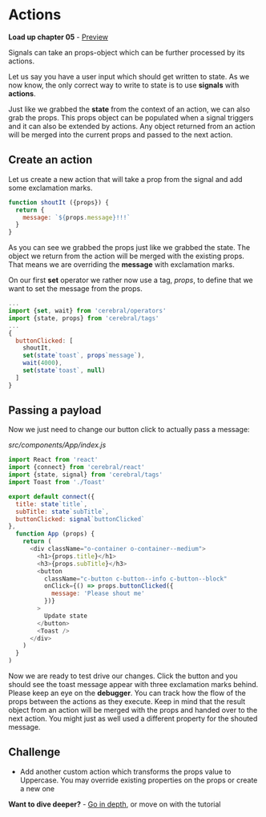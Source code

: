 # Actions

**Load up chapter 05** - [Preview](05)

Signals can take an props-object which can be further processed by its actions.

Let us say you have a user input which should get written to state.
As we now know, the only correct way to write to state is to use **signals** with **actions**.

Just like we grabbed the **state** from the context of an action, we can also grab the props. This props object can be populated when a signal triggers and it can also be extended by actions. Any object returned from an action will be merged into the current props and passed to the next action.

## Create an action
Let us create a new action that will take a prop from the signal and add some exclamation marks.

```js
function shoutIt ({props}) {
  return {
    message: `${props.message}!!!`
  }
}
```

As you can see we grabbed the props just like we grabbed the state. The object we return from the action will be merged with the existing props. That means we are overriding the **message** with exclamation marks.

On our first **set** operator we rather now use a tag, *props*, to define that we want to set the message from the props.

```js
...
import {set, wait} from 'cerebral/operators'
import {state, props} from 'cerebral/tags'
...
{
  buttonClicked: [
    shoutIt,
    set(state`toast`, props`message`),
    wait(4000),
    set(state`toast`, null)
  ]  
}
```

## Passing a payload
Now we just need to change our button click to actually pass a message:

*src/components/App/index.js*
```js
import React from 'react'
import {connect} from 'cerebral/react'
import {state, signal} from 'cerebral/tags'
import Toast from './Toast'

export default connect({
  title: state`title`,
  subTitle: state`subTitle`,
  buttonClicked: signal`buttonClicked`
},
  function App (props) {
    return (
      <div className="o-container o-container--medium">
        <h1>{props.title}</h1>
        <h3>{props.subTitle}</h3>
        <button
          className="c-button c-button--info c-button--block"
          onClick={() => props.buttonClicked({
            message: 'Please shout me'
          })}
        >
          Update state
        </button>
        <Toast />
      </div>
    )
  }
)
```

Now we are ready to test drive our changes. Click the button and you should see the toast message appear with three exclamation marks behind. Please keep an eye on the **debugger**. You can track how the flow of the props between the actions as they execute. Keep in mind that the result object from an action will be merged with the props and handed over to the next action. You might just as well used a different property for the shouted message.

## Challenge

- Add another custom action which transforms the props value to Uppercase. You may override existing properties on the props or create a new one

**Want to dive deeper?** - [Go in depth](../in_depth/actions.md), or move on with the tutorial
